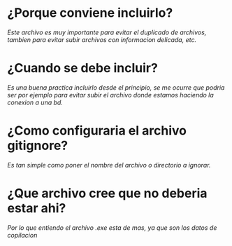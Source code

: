 

# ¿Porque conviene incluirlo?
_Este archivo es muy importante para evitar el duplicado de archivos, tambien para evitar subir archivos con informacion delicada, etc._

# ¿Cuando se debe incluir?
_Es una buena practica incluirlo desde el principio, se me ocurre que podria ser por ejemplo para evitar subir el archivo donde estamos haciendo la conexion a una bd._
# ¿Como configuraria el archivo gitignore?
_Es tan simple como poner el nombre del archivo o directorio a ignorar._
# ¿Que archivo cree que no deberia estar ahi?
_Por lo que entiendo el archivo .exe esta de mas, ya que son los datos de copilacion_